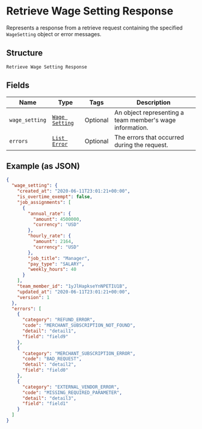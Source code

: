 
# Retrieve Wage Setting Response

Represents a response from a retrieve request containing the specified `WageSetting` object or error messages.

## Structure

`Retrieve Wage Setting Response`

## Fields

| Name | Type | Tags | Description |
|  --- | --- | --- | --- |
| `wage_setting` | [`Wage Setting`](../../doc/models/wage-setting.md) | Optional | An object representing a team member's wage information. |
| `errors` | [`List Error`](../../doc/models/error.md) | Optional | The errors that occurred during the request. |

## Example (as JSON)

```json
{
  "wage_setting": {
    "created_at": "2020-06-11T23:01:21+00:00",
    "is_overtime_exempt": false,
    "job_assignments": [
      {
        "annual_rate": {
          "amount": 4500000,
          "currency": "USD"
        },
        "hourly_rate": {
          "amount": 2164,
          "currency": "USD"
        },
        "job_title": "Manager",
        "pay_type": "SALARY",
        "weekly_hours": 40
      }
    ],
    "team_member_id": "1yJlHapkseYnNPETIU1B",
    "updated_at": "2020-06-11T23:01:21+00:00",
    "version": 1
  },
  "errors": [
    {
      "category": "REFUND_ERROR",
      "code": "MERCHANT_SUBSCRIPTION_NOT_FOUND",
      "detail": "detail1",
      "field": "field9"
    },
    {
      "category": "MERCHANT_SUBSCRIPTION_ERROR",
      "code": "BAD_REQUEST",
      "detail": "detail2",
      "field": "field0"
    },
    {
      "category": "EXTERNAL_VENDOR_ERROR",
      "code": "MISSING_REQUIRED_PARAMETER",
      "detail": "detail3",
      "field": "field1"
    }
  ]
}
```

